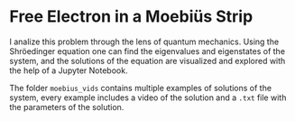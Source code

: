 # Free Electron in a Moebiüs Strip

I analize this problem through the lens of quantum mechanics. Using the Shröedinger equation one can find the eigenvalues and eigenstates of the system, and the solutions of the equation are visualized and explored with the help of a Jupyter Notebook.

The folder `moebius_vids` contains multiple examples of solutions of the system, every example includes a video of the solution and a `.txt` file with the parameters of the solution.